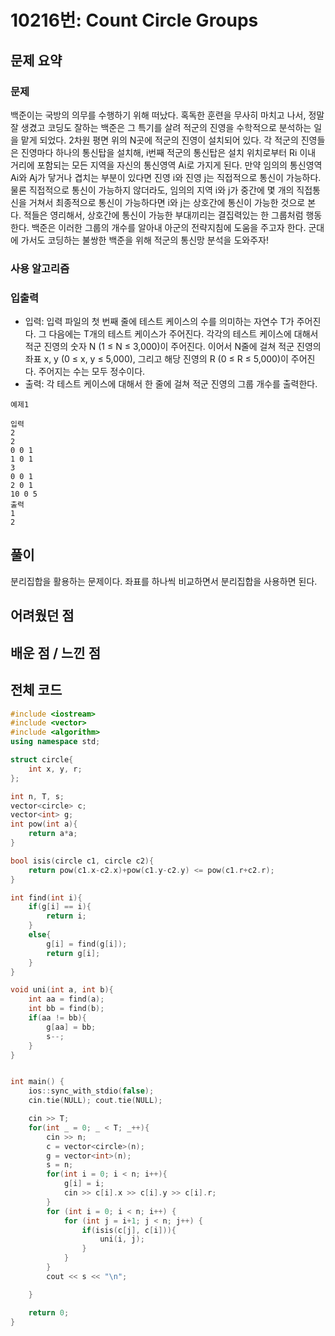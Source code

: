 # 10216번: Count Circle Groups

## 문제 요약
### 문제
백준이는 국방의 의무를 수행하기 위해 떠났다. 혹독한 훈련을 무사히 마치고 나서, 정말 잘 생겼고 코딩도 잘하는 백준은 그 특기를 살려 적군의 진영을 수학적으로 분석하는 일을 맡게 되었다.
2차원 평면 위의 N곳에 적군의 진영이 설치되어 있다. 각 적군의 진영들은 진영마다 하나의 통신탑을 설치해, i번째 적군의 통신탑은 설치 위치로부터 Ri 이내 거리에 포함되는 모든 지역을 자신의 통신영역 Ai로 가지게 된다. 만약 임의의 통신영역 Ai와 Aj가 닿거나 겹치는 부분이 있다면 진영 i와 진영 j는 직접적으로 통신이 가능하다. 물론 직접적으로 통신이 가능하지 않더라도, 임의의 지역 i와 j가 중간에 몇 개의 직접통신을 거쳐서 최종적으로 통신이 가능하다면 i와 j는 상호간에 통신이 가능한 것으로 본다.
적들은 영리해서, 상호간에 통신이 가능한 부대끼리는 결집력있는 한 그룹처럼 행동한다. 백준은 이러한 그룹의 개수를 알아내 아군의 전략지침에 도움을 주고자 한다. 군대에 가서도 코딩하는 불쌍한 백준을 위해 적군의 통신망 분석을 도와주자!

### 사용 알고리즘


### 입출력
- 입력: 입력 파일의 첫 번째 줄에 테스트 케이스의 수를 의미하는 자연수 T가 주어진다. 그 다음에는 T개의 테스트 케이스가 주어진다.
각각의 테스트 케이스에 대해서 적군 진영의 숫자 N (1 ≤ N ≤ 3,000)이 주어진다. 이어서 N줄에 걸쳐 적군 진영의 좌표 x, y (0 ≤ x, y ≤ 5,000), 그리고 해당 진영의 R (0 ≤ R ≤ 5,000)이 주어진다. 주어지는 수는 모두 정수이다.
- 출력: 각 테스트 케이스에 대해서 한 줄에 걸쳐 적군 진영의 그룹 개수를 출력한다.
```
예제1

입력
2
2
0 0 1
1 0 1
3
0 0 1
2 0 1
10 0 5
출력
1
2
```
## 풀이
분리집합을 활용하는 문제이다. 좌표를 하나씩 비교하면서 분리집합을 사용하면 된다.

## 어려웠던 점


## 배운 점 / 느낀 점


## 전체 코드
```cpp
#include <iostream>
#include <vector>
#include <algorithm>
using namespace std;

struct circle{
    int x, y, r;
};

int n, T, s;
vector<circle> c;
vector<int> g;
int pow(int a){
    return a*a;
}

bool isis(circle c1, circle c2){
    return pow(c1.x-c2.x)+pow(c1.y-c2.y) <= pow(c1.r+c2.r);
}

int find(int i){
    if(g[i] == i){
        return i;
    }
    else{
        g[i] = find(g[i]);
        return g[i];
    }
}

void uni(int a, int b){
    int aa = find(a);
    int bb = find(b);
    if(aa != bb){
        g[aa] = bb;
        s--;
    }
}


int main() {
    ios::sync_with_stdio(false);
    cin.tie(NULL); cout.tie(NULL);

    cin >> T;
    for(int _ = 0; _ < T; _++){
        cin >> n;
        c = vector<circle>(n);
        g = vector<int>(n);
        s = n;
        for(int i = 0; i < n; i++){
            g[i] = i;
            cin >> c[i].x >> c[i].y >> c[i].r;
        }
        for (int i = 0; i < n; i++) {
            for (int j = i+1; j < n; j++) {
                if(isis(c[j], c[i])){
                    uni(i, j);
                }
            }
        }
        cout << s << "\n";

    }

    return 0;
}
```
